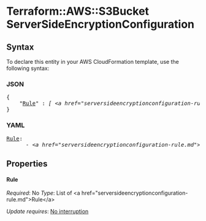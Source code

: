 # Terraform::AWS::S3Bucket ServerSideEncryptionConfiguration

## Syntax

To declare this entity in your AWS CloudFormation template, use the following syntax:

### JSON

<pre>
{
    "<a href="#rule" title="Rule">Rule</a>" : <i>[ &lt;a href=&#34;serversideencryptionconfiguration-rule.md&#34;&gt;Rule&lt;/a&gt;, ... ]</i>
}
</pre>

### YAML

<pre>
<a href="#rule" title="Rule">Rule</a>: <i>
      - &lt;a href=&#34;serversideencryptionconfiguration-rule.md&#34;&gt;Rule&lt;/a&gt;</i>
</pre>

## Properties

#### Rule

_Required_: No
_Type_: List of &lt;a href=&#34;serversideencryptionconfiguration-rule.md&#34;&gt;Rule&lt;/a&gt;

_Update requires_: [No interruption](https://docs.aws.amazon.com/AWSCloudFormation/latest/UserGuide/using-cfn-updating-stacks-update-behaviors.html#update-no-interrupt)

